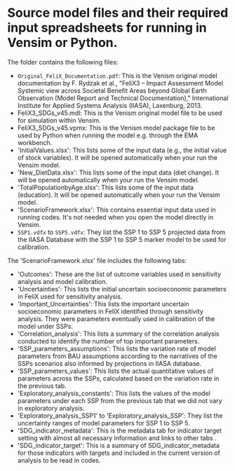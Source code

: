 # Source model files and their required input spreadsheets for running in Vensim or Python.

The folder contains the following files:
* `Original_FeliX_Documentation.pdf`: This is the Venism original model documentation by F. Rydzak et al., "FeliX3 – Impact Assessment Model Systemic view across Societal Benefit Areas beyond Global Earth Observation (Model Report and Technical Documentation)," International Institute for Applied Systems Analysis (IIASA), Laxenburg, 2013.
* FeliX3_SDGs_v45.mdl: This is the Venism original model file to be used for simulation within Vensim.
* FeliX3_SDGs_v45.vpmx: This is the Venism model package file to be used by Python when running the model e.g. through the EMA workbench.
* 'InitialValues.xlsx': This lists some of the input data (e.g., the initial value of stock variables). It will be opened automatically when your run the Vensim model.
* 'New_DietData.xlsx': This lists some of the input data (diet change). It will be opened automatically when your run the Vensim model.
* 'TotalPopulationbyAge.xlsx': This lists some of the input data (education). It will be opened automatically when your run the Vensim model.
* 'ScenarioFramework.xlsx': This contains essential input data used in running codes. It's not needed when you open the model directly in Vensim.
* `SSP1.vdfx` to `SSP5.vdfx`: They list the SSP 1 to SSP 5 projected data from the IIASA Database with the SSP 1 to SSP 5 marker model to be used for calibration.

The 'ScenarioFramework.xlsx' file includes the following tabs:
* 'Outcomes': These are the list of outcome variables used in sensitivity analysis and model calibration.
* 'Uncertainties': This lists the initial uncertain socioeconomic parameters in FeliX used for sensitivity analysis.
* 'Important_Uncertainties': This lists the important uncertain socioeconomic parameters in FeliX identified through sensitivity analysis. They were parameters eventually used in calibration of the model under SSPs.
* 'Correlation_analysis': This lists a summary of the correlation analysis conducted to identify the number of top important parameters.
* 'SSP_parameters_assumptions': This lists the variation rate of model parameters from BAU assumptions according to the narratives of the SSPs scenarios also informed by projections in IIASA database.
* 'SSP_parameters_values': This lists the actual quantitative values of parameters across the SSPs, calculated based on the variation rate in the previous tab.
* 'Exploratory_analysis_constants': This lists the values of the model parameters under each SSP from the previous tab that we did not vary in exploratory analysis.
* 'Exploratory_analysis_SSP1' to 'Exploratory_analysis_SSP': They list the uncertainty ranges of model parameters for SSP 1 to SSP 5.
* 'SDG_indicator_metadata': This is the metadata tab for indicator target setting with almost all necessary information and links to other tabs .
* 'SDG_indicator_target': This is a summary of SDG_indicator_metadata for those indicators with targets and included in the current version of analysis to be read in codes.
